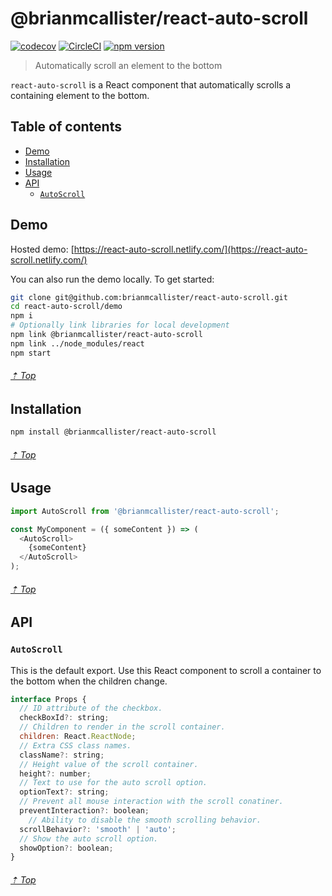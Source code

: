 # @brianmcallister/react-auto-scroll

[![codecov](https://codecov.io/gh/brianmcallister/react-auto-scroll/branch/master/graph/badge.svg)](https://codecov.io/gh/brianmcallister/react-auto-scroll) [![CircleCI](https://circleci.com/gh/brianmcallister/react-auto-scroll.svg?style=svg)](https://circleci.com/gh/brianmcallister/react-auto-scroll) [![npm version](https://img.shields.io/npm/v/@brianmcallister/react-auto-scroll?label=version&color=%2354C536&logo=npm)](https://www.npmjs.com/package/@brianmcallister/react-auto-scroll)

> Automatically scroll an element to the bottom

`react-auto-scroll` is a React component that automatically scrolls a containing element to the bottom.

## Table of contents

- [Demo](#demo)
- [Installation](#installation)
- [Usage](#usage)
- [API](#api)
	- [`AutoScroll`](#autoscroll)

## Demo

Hosted demo: [https://react-auto-scroll.netlify.com/](https://react-auto-scroll.netlify.com/)

You can also run the demo locally. To get started:

```sh
git clone git@github.com:brianmcallister/react-auto-scroll.git
cd react-auto-scroll/demo
npm i
# Optionally link libraries for local development
npm link @brianmcallister/react-auto-scroll
npm link ../node_modules/react
npm start
```

###### [⇡ Top](#table-of-contents)

## Installation

```sh
npm install @brianmcallister/react-auto-scroll
```

###### [⇡ Top](#table-of-contents)

## Usage

```js
import AutoScroll from '@brianmcallister/react-auto-scroll';

const MyComponent = ({ someContent }) => (
  <AutoScroll>
    {someContent}
  </AutoScroll>
);
```

###### [⇡ Top](#table-of-contents)

## API

### `AutoScroll`

This is the default export. Use this React component to scroll a container to the bottom when the children change.

```js
interface Props {
  // ID attribute of the checkbox.
  checkBoxId?: string;
  // Children to render in the scroll container.
  children: React.ReactNode;
  // Extra CSS class names.
  className?: string;
  // Height value of the scroll container.
  height?: number;
  // Text to use for the auto scroll option.
  optionText?: string;
  // Prevent all mouse interaction with the scroll conatiner.
  preventInteraction?: boolean;
    // Ability to disable the smooth scrolling behavior.
  scrollBehavior?: 'smooth' | 'auto';
  // Show the auto scroll option.
  showOption?: boolean;
}
```

###### [⇡ Top](#table-of-contents)
